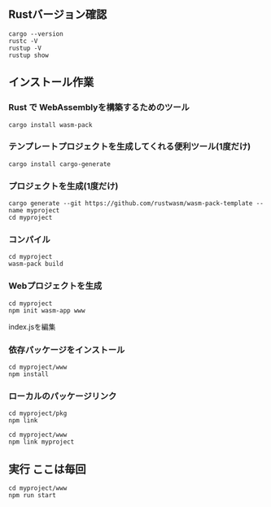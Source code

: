 ## Rustバージョン確認

```
cargo --version
rustc -V
rustup -V
rustup show
```

## インストール作業

### Rust で WebAssemblyを構築するためのツール

```
cargo install wasm-pack
```

### テンプレートプロジェクトを生成してくれる便利ツール(1度だけ)

```
cargo install cargo-generate
```

### プロジェクトを生成(1度だけ)

```
cargo generate --git https://github.com/rustwasm/wasm-pack-template --name myproject
cd myproject
```

### コンパイル

```
cd myproject
wasm-pack build
```

### Webプロジェクトを生成

```
cd myproject
npm init wasm-app www
```
index.jsを編集


### 依存パッケージをインストール
```
cd myproject/www
npm install
```

### ローカルのパッケージリンク

```
cd myproject/pkg
npm link

cd myproject/www
npm link myproject
```

## 実行 ここは毎回

```
cd myproject/www
npm run start
```